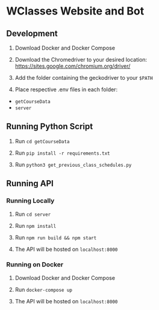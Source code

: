 # WClasses Website and Bot

## Development

1. Download Docker and Docker Compose

2. Download the Chromedriver to your desired location: https://sites.google.com/chromium.org/driver/

3. Add the folder containing the geckodriver to your `$PATH`

4. Place respective .env files in each folder:
- `getCourseData`
- `server`

## Running Python Script

1. Run `cd getCourseData`

2. Run `pip install -r requirements.txt`

3. Run `python3 get_previous_class_schedules.py`

## Running API

### Running Locally
1. Run `cd server`

2. Run `npm install`

3. Run `npm run build && npm start`

4. The API will be hosted on `localhost:8000`

### Running on Docker

1. Download Docker and Docker Compose

2. Run `docker-compose up`

3. The API will be hosted on `localhost:8000`




